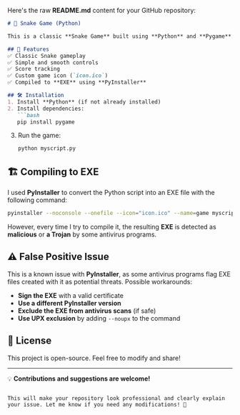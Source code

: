 Here's the raw **README.md** content for your GitHub repository:  

```markdown
# 🐍 Snake Game (Python)

This is a classic **Snake Game** built using **Python** and **Pygame**. The game allows players to control a snake, eat food to grow longer, and avoid collisions with the walls and itself.  

## 🚀 Features  
✅ Classic Snake gameplay  
✅ Simple and smooth controls  
✅ Score tracking  
✅ Custom game icon (`icon.ico`)  
✅ Compiled to **EXE** using **PyInstaller**  

## 🛠️ Installation  
1. Install **Python** (if not already installed)  
2. Install dependencies:  
   ```bash
   pip install pygame
   ```
3. Run the game:  
   ```bash
   python myscript.py
   ```

## 🏗️ Compiling to EXE  
I used **PyInstaller** to convert the Python script into an EXE file with the following command:  
```bash
pyinstaller --noconsole --onefile --icon="icon.ico" --name=game myscript.py
```
However, every time I try to compile it, the resulting **EXE** is detected as **malicious** or **a Trojan** by some antivirus programs.  

## ⚠️ False Positive Issue  
This is a known issue with **PyInstaller**, as some antivirus programs flag EXE files created with it as potential threats. Possible workarounds:  
- **Sign the EXE** with a valid certificate  
- **Use a different PyInstaller version**  
- **Exclude the EXE from antivirus scans** (if safe)  
- **Use UPX exclusion** by adding `--noupx` to the command  

## 📜 License  
This project is open-source. Feel free to modify and share!  

---
💡 **Contributions and suggestions are welcome!**  
```

This will make your repository look professional and clearly explain your issue. Let me know if you need any modifications! 🚀
